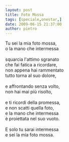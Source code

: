 ```yaml
---
layout: post
title: Foto Mossa
tags: [speciale,onestar,]
date: 2009-06-15 21:37:00
author: pietro
---
```

Tu sei la mia foto mossa,<br/>o la mano che intermessa<br/><br/>squarcia l'attimo sgranato<br/>che fai fatica a ricordare,<br/>non appena hai rammentato<br/>tutto torna al suo dolore,<br/><br/>e affrontando senza volto,<br/>non hai mai più risolto,<br/><br/>e ti ricordi della promessa,<br/>e non scatti quella foto,<br/>e la mano che intermessa<br/>è proiettata nel suo vuoto.<br/><br/>E solo tu sarai intermessa<br/>e sei la mia foto mossa.
